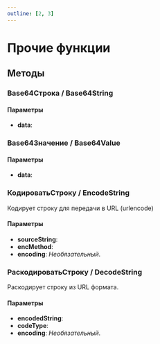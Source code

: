 ```yaml
---
outline: [2, 3]
---
```


# Прочие функции


## Методы


### Base64Строка / Base64String


#### Параметры

* **data**: 

### Base64Значение / Base64Value


#### Параметры

* **data**: 

### КодироватьСтроку / EncodeString


Кодирует строку для передачи в URL (urlencode)


#### Параметры

* **sourceString**: 
* **encMethod**: 
* **encoding**:  *Необязательный*. 

### РаскодироватьСтроку / DecodeString


Раскодирует строку из URL формата.


#### Параметры

* **encodedString**: 
* **codeType**: 
* **encoding**:  *Необязательный*. 
